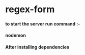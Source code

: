 # regex-form
#### to start the server run command :- 
#### nodemon
#### After installing dependencies

